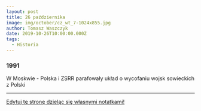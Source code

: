 ```yaml
---
layout: post
title: 26 października
image: img/october/cz_wt_7-1024x855.jpg
author: Tomasz Waszczyk
date: 2019-10-26T10:00:00.000Z
tags:
  - Historia
---
```


### 1991

W Moskwie - Polska i ZSRR parafowały układ o wycofaniu wojsk sowieckich z Polski

---

<a href="https://github.com/TomaszWaszczyk/historia.waszczyk.com/edit/master/src/content/october-26.md" target="_blank">Edytuj tę stronę dzieląc się własnymi notatkami!</a>
